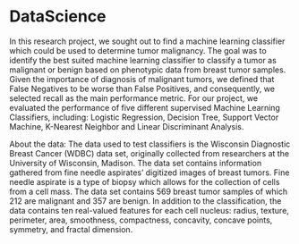 # DataScience

In this research project, we sought out to find a machine learning classifier which could be used to determine tumor malignancy. The goal was to identify the best suited machine learning classifier to classify a tumor as malignant or benign based on phenotypic data from breast tumor samples. Given the importance of diagnosis of malignant tumors, we defined that False Negatives to be worse than False Positives, and consequently, we selected recall as the main performance metric. For our project, we evaluated the performance of five different supervised Machine Learning Classifiers, including: Logistic Regression, Decision Tree, Support Vector Machine, K-Nearest Neighbor and Linear Discriminant Analysis.

About the data:
The data used to test classifiers is the Wisconsin Diagnostic Breast Cancer (WDBC) data set, 
originally collected from researchers at the University of Wisconsin, Madison. 
The data set contains information gathered from fine needle aspirates’ digitized images of breast tumors. 
Fine needle aspirate is a type of biopsy which allows for the collection of cells from a cell mass. 
The data set contains 569 breast tumor samples of which 212 are malignant and 357 are benign. In addition to the classification, the data contains ten real-valued features for each cell nucleus: radius, texture, perimeter, area, smoothness, compactness, concavity, concave points, symmetry, and fractal dimension. 
